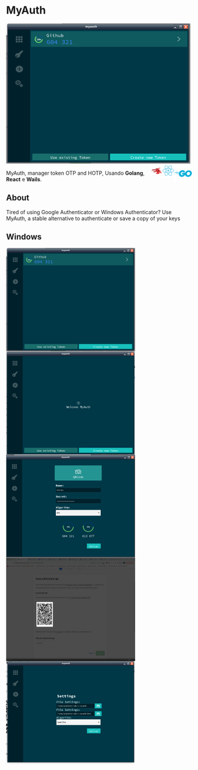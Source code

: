 # MyAuth

<img alt="home" width="500" height="380" src="./example_home.png">


<img align="right" src="./assets/golang.svg" alt="Golang" width="48px"/>
<img align="right" src="./assets/react16x16.svg" alt="React" width="32px"/>
<img align="right" src="./assets/wails.svg" alt="Wails" width="32px"/>

MyAuth, manager token OTP and HOTP, Usando **Golang**, **React** e **Wails**.

## About

Tired of using Google Authenticator or Windows Authenticator? Use MyAuth, a stable alternative to authenticate or save a copy of your keys

## Windows
<img align="center" alt="home" width="350" height="280" src="./example_home.png"><img align="center" alt="home" width="350" height="280" src="./example_home_init.png">
<img align="center" alt="home" width="350" height="280" src="./example_create.png"><img align="center" alt="home" width="350" height="280" src="./example_create_capture.png">
<img align="center" alt="home" width="350" height="280" src="./example_settings.png">
